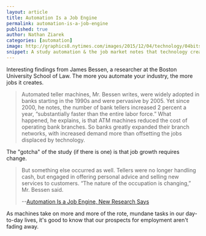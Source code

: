 ```yaml
---
layout: article
title: Automation Is a Job Engine
permalink: automation-is-a-job-engine
published: true
author: Nathan Ziarek
categories: [automation]
image: http://graphics8.nytimes.com/images/2015/12/04/technology/04bits/04bits--blog480.jpg
snippet: A study automation & the job market notes that technology creates jobs faster than it replaces them.
---
```


Interesting findings from James Bessen, a researcher at the Boston University School of Law. The more you automate your industry, the more jobs it creates. 

> Automated teller machines, Mr. Bessen writes, were widely adopted in banks starting in the 1990s and were pervasive by 2005. Yet since 2000, he notes, the number of bank tellers increased 2 percent a year, “substantially faster than the entire labor force.” What happened, he explains, is that ATM machines reduced the cost of operating bank branches. So banks greatly expanded their branch networks, with increased demand more than offsetting the jobs displaced by technology.

The "gotcha" of the study (if there is one) is that job growth requires change.

> But something else occurred as well. Tellers were no longer handling cash, but engaged in offering personal advice and selling new services to customers. “The nature of the occupation is changing,” Mr. Bessen said.
>
> --[Automation Is a Job Engine, New Research Says](http://bits.blogs.nytimes.com/2015/12/03/automation-is-a-job-engine-new-research-says/?_r=0)

As machines take on more and more of the rote, mundane tasks in our day-to-day lives, it's good to know that our prospects for employment aren't fading away.